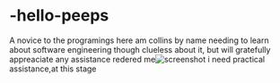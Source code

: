 # -hello-peeps
A novice to the programings here
am collins by name needing to learn about software engineering though clueless about it, but will gratefully appreaciate any assistance redered me![screenshot](https://user-images.githubusercontent.com/80937919/111885003-73d78980-89c5-11eb-8da3-97b635651acc.png)
i need practical assistance,at this stage
